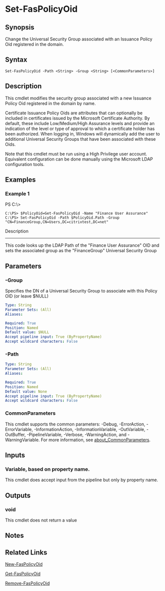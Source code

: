# Set-FasPolicyOid

## Synopsis
Change the Universal Security Group associated with an Issuance Policy Oid registered in the domain.

## Syntax

```
Set-FasPolicyOid -Path <String> -Group <String> [<CommonParameters>]
```

## Description
This cmdlet modifies the security group associated with a new Issuance Policy Oid registered in the domain by name.

Certificate Issuance Policy Oids are attributes that can optionally be included in certificates issued by the Microsoft Certificate Authority. 
By default, these include Low/Medium/High Assurance levels and provide an indication of the level or type of approval to which a certificate holder has been authorized. 
When logging in, Windows will dynamically add the user to additional Universal Security Groups that have been associated with these Oids.

Note that this cmdlet must be run using a High Privilege user account. 
Equivalent configuration can be done manually using the Microsoft LDAP configuration tools.

## Examples

### Example 1
PS C:\\\>

```
C:\PS> $PolicyOid=Get-FasPolicyOid -Name "Finance User Assurance"
C:\PS> Set-FasPolicyOid -Path $PolicyOid.Path -Group "CN=FinanceGroup,CN=Users,DC=citrixtest,DC=net"
```

Description

-----------

This code looks up the LDAP Path of the "Finance User Assurance" OID and sets the associated group as the "FinanceGroup" Universal Security Group

## Parameters

### -Group
Specifies the DN of a Universal Security Group to associate with this Policy OID (or leave $NULL)

```yaml
Type: String
Parameter Sets: (All)
Aliases:

Required: True
Position: Named
Default value: $NULL
Accept pipeline input: True (ByPropertyName)
Accept wildcard characters: False
```

### -Path
```yaml
Type: String
Parameter Sets: (All)
Aliases:

Required: True
Position: Named
Default value: None
Accept pipeline input: True (ByPropertyName)
Accept wildcard characters: False
```

### CommonParameters
This cmdlet supports the common parameters: -Debug, -ErrorAction, -ErrorVariable, -InformationAction, -InformationVariable, -OutVariable, -OutBuffer, -PipelineVariable, -Verbose, -WarningAction, and -WarningVariable. For more information, see [about_CommonParameters](http://go.microsoft.com/fwlink/?LinkID=113216).

## Inputs

### Variable, based on property name.
This cmdlet does accept input from the pipeline but only by property name.

## Outputs

### void
This cmdlet does not return a value

## Notes

## Related Links

[New-FasPolicyOid]()

[Get-FasPolicyOid]()

[Remove-FasPolicyOid]()



